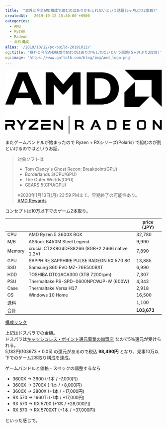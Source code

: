 ```yaml
---
title:  "意外と今全AMD構成で組むのはありかもしれないという話題(5ヶ月ぶり2度目)"
createdAt:   2019-10-12 15:30:00 +0900
categories: 
  - AMD
  - Ryzen
  - Radeon
  - 自作構成
alias: '/2019/10/12/pc-build-20191012/'
og:title: '意外と今全AMD構成で組むのはありかもしれないという話題(5ヶ月ぶり2度目)'
og:image: 'https://www.gaftalk.com/blog/img/amd_logo.png'
---
```


![リファレンス](/blog/img/amd_logo.png)

またゲームバンドルが始まったので Ryzen + RXシリーズ(Polaris) で組むのが割といけるのではというお話。
> 対象ソフトは 
> * Tom Clancy's Ghost Recon: Breakpoint(GPU) 
> * Borderlands 3(CPU/GPU) 
> * The Outer Worlds(CPU)
> * GEARS 5(CPU/GPU)  
> 
> ※2020年1月13日(月) 23:59 PMまで。早期終了の可能性あり。  
> [AMD Rewards](https://amd-heroes.jp/sp/50thgame_2nd/)

コンセプトは10万以下でのゲーム2本取り。

|        |                                                 | price (JPY) |
| ------ | ----------------------------------------------- | ----------- |
| CPU    | AMD Ryzen 5 3600X BOX                           | 32,780      |
| M/B    | ASRock B450M Steel Legend                       | 9,990       |
| Memory | crucial CT2K8G4DFS8266 (8GB*2 2666 native 1.2V) | 7,890       |
| GPU    | SAPPHIRE SAPPHIRE PULSE RADEON RX 570 8G        | 13,885      |
| SSD    | Samsung 860 EVO MZ-76E500B/IT                   | 6,990       |
| HDD    | TOSHIBA DT01ACA300 (3TB 7200rpm)                | 7,307       |
| PSU    | Thermaltake PS-SPD-0600NPCWJP-W (600W)          | 4,343       |
| Case   | Thermaltake Versa H17                           | 2,918       |
| OS     | Windows 10 Home                                 | 16,500      |
| 送料   |                                                 | 1,100       |
| 合計   |                                                 | **103,673** |

[構成リンク](http://niku.webcrow.jp/?MwkNTdHRMTEzdNcx8YpI1TEJTXID8rMKS3UMPfwKgMxsSzMdY7fUcB2TjFwDvfwIHR0ghiBUKj9CDwjKjAA=)

上記はドスパラでの金額。  
ドスパラは[キャッシュレス・ポイント還元事業の加盟店](https://www.dospara.co.jp/5info/cts_cashless) なので5％還元が受けられる。  
5,183円(103673 * 0.05) の還元があるので税込 **98,490円** となり、見事10万以下でのゲーム2本取り構成を達成。

ゲームバンドルと価格・スペックの調整するなら
* 3600X -> 3600 (-1本 / -7,000円)
* 3600X -> 3700X (-1本 / +8,000円)
* 3600X -> 3800X (+1本 / +17,000円)
* RX 570 -> 1660Ti (-1本 / +17,000円)
* RX 570 -> RX 5700 (+1本 / +28,000円)
* RX 570 -> RX 5700XT (+1本 / +37,000円)

といった感じで。
